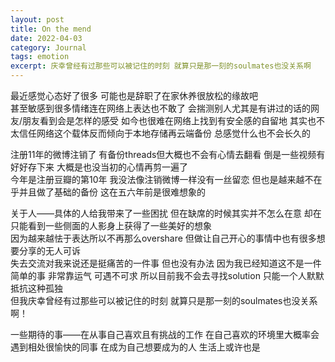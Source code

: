 ```yaml
---
layout: post
title: On the mend
date: 2022-04-03
category: Journal
tags: emotion
excerpt: 庆幸曾经有过那些可以被记住的时刻 就算只是那一刻的soulmates也没关系啊
---
```



最近感觉心态好了很多 可能也是辞职了在家休养很放松的缘故吧  
甚至敏感到很多情绪连在网络上表达也不敢了 会揣测别人尤其是有讲过的话的网友/朋友看到会是怎样的感受 如今也很难在网络上找到有安全感的自留地 其实也不太信任网络这个载体反而倾向于本地存储再云端备份 总感觉什么也不会长久的 

注册11年的微博注销了 有备份threads但大概也不会有心情去翻看 倒是一些视频有好好存下来 大概是也没当初的心情再剪一遍了  
今年是注册豆瓣的第10年 我没法像注销微博一样没有一丝留恋 但也是越来越不在乎并且做了基础的备份 这在五六年前是很难想象的  

关于人——具体的人给我带来了一些困扰 但在缺席的时候其实并不怎么在意 却在只能看到一些侧面的人影身上获得了一些美好的想象  
因为越来越怯于表达所以不再那么overshare 但做让自己开心的事情中也有很多想要分享的无人可诉  
失去交流对我来说还是挺痛苦的一件事 但也没有办法 因为我已经知道这不是一件简单的事 非常靠运气 可遇不可求 所以目前我不会去寻找solution 只能一个人默默抵抗这种孤独  
但我庆幸曾经有过那些可以被记住的时刻 就算只是那一刻的soulmates也没关系啊！

一些期待的事——在从事自己喜欢且有挑战的工作 在自己喜欢的环境里大概率会遇到相处很愉快的同事 在成为自己想要成为的人 生活上或许也是